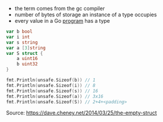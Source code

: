 * the term comes from the gc compiler
* number of bytes of storage an instance of a type occupies
* every value in a Go [program](https://go.dev/play/p/i_F_ZLnRzV1) has a type

```go
var b bool
var i int
var s string
var a [3]string
var S struct {
    a uint16
    b uint32
}

fmt.Println(unsafe.Sizeof(b)) // 1
fmt.Println(unsafe.Sizeof(i)) // 8
fmt.Println(unsafe.Sizeof(s)) // 16
fmt.Println(unsafe.Sizeof(a)) // 3x16
fmt.Println(unsafe.Sizeof(S)) // 2+4+<padding>
```

Source: https://dave.cheney.net/2014/03/25/the-empty-struct
